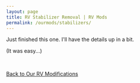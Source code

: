 ```yaml
---
layout: page
title: RV Stabilizer Removal | RV Mods
permalink: /ourmods/stabilizers/
---
```

Just finished this one.  I'll have the details up in a bit.

(It was easy...)

<br>

[Back to Our RV Modifications](/ourmods/)

